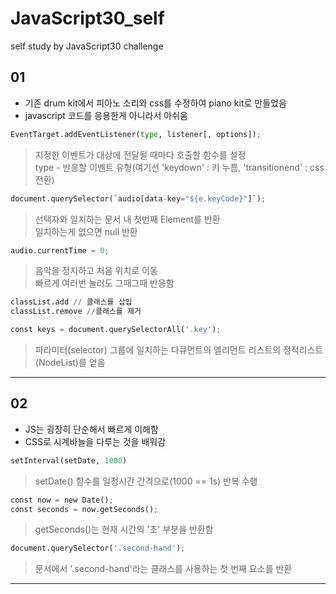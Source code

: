 # JavaScript30_self
 self study by JavaScript30 challenge
 
## 01
- 기존 drum kit에서 피아노 소리와 css를 수정하여 piano kit로 만들었음
- javascript 코드를 응용한게 아니라서 아쉬움   
    
```python
EventTarget.addEventListener(type, listener[, options]);
```
> 지정한 이벤트가 대상에 전달될 때마다 호출할 함수를 설정  
> type - 반응할 이벤트 유형(여기선 'keydown' : 키 누름, 'transitionend' : css 전환)    
    

```python
document.querySelector(`audio[data-key="${e.keyCode}"]`);
```
> 선택자와 일치하는 문서 내 첫번째 Element를 반환  
> 일치하는게 없으면 null 반환    
    

```python
audio.currentTime = 0;
```
> 음악을 정지하고 처음 위치로 이동  
> 빠르게 여러번 눌러도 그때그때 반응함    
    

```python
classList.add // 클래스를 삽입
classList.remove //클래스를 제거
```  


```python
const keys = document.querySelectorAll('.key');
```
> 파라미터(selector) 그룹에 일치하는 다큐먼트의 엘리먼트 리스트의 정적리스트(NodeList)를 얻음  
  
***
## 02
- JS는 굉장히 단순해서 빠르게 이해함
- CSS로 시계바늘을 다루는 것을 배워감

```python
setInterval(setDate, 1000)
```
> setDate() 함수를 일정시간 간격으로(1000 == 1s) 반복 수행

```python
const now = new Date();
const seconds = now.getSeconds();
```
> getSeconds()는 현재 시간의 '초' 부분을 반환함

```python
document.querySelector('.second-hand');
```
> 문서에서 '.second-hand'라는 클래스를 사용하는 첫 번째 요소를 반환

***
